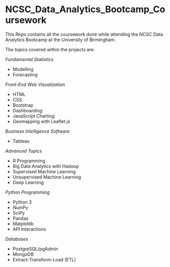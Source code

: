 # NCSC_Data_Analytics_Bootcamp_Coursework

This Repo contains all the coursework done while attending the NCSC Data Analytics Bootcamp at the University of Birmingham.

The topics covered within the projects are:

*Fundamental Statistics*
- Modelling
- Forecasting

*Front-End Web Visualization*
- HTML
- CSS
- Bootstrap
- Dashboarding
- JavaScript Charting
- Geomapping with Leaflet.js

*Business Intelligence Software*
- Tableau

*Advanced Topics*
- R Programming
- Big Data Analytics with Hadoop
- Supervised Machine Learning
- Unsupervised Machine Learning
- Deep Learning

*Python Programming*
- Python 3
- NumPy
- SciPy
- Pandas
- Matplotlib
- API Interactions

*Databases*
- PostgreSQL/pgAdmin
- MongoDB
- Extract-Transform-Load (ETL)
